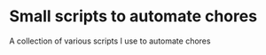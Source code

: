 Small scripts to automate chores
=================

A collection of various scripts I use to automate chores
